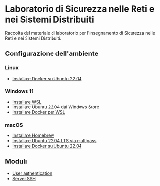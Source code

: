 # Laboratorio di Sicurezza nelle Reti e nei Sistemi Distribuiti

Raccolta del materiale di laboratorio per l'insegnamento di Sicurezza nelle Reti e nei Sistemi Distribuiti.

## Configurazione dell'ambiente

### Linux

* [Installare Docker su Ubuntu 22.04](https://www.digitalocean.com/community/tutorials/how-to-install-and-use-docker-on-ubuntu-22-04)

### Windows 11

* [Installare WSL](https://learn.microsoft.com/en-us/windows/wsl/install) 
* Installare Ubuntu 22.04 dal Windows Store
* [Installare Docker per WSL](https://medium.com/geekculture/run-docker-in-windows-10-11-wsl-without-docker-desktop-a2a7eb90556d)

### macOS

* [Installare Homebrew](https://brew.sh)
* [Installare Ubuntu 22.04 LTS via multipass](https://medium.com/@paulrobu/how-to-run-ubuntu-22-04-vms-on-apple-m1-arm-based-systems-for-free-c8283fb38309)
* [Installare Docker su Ubuntu 22.04](https://www.digitalocean.com/community/tutorials/how-to-install-and-use-docker-on-ubuntu-22-04)


## Moduli

- [User authentication](user-authentication/README.md)
- [Server SSH](ssh-server/README.md)

